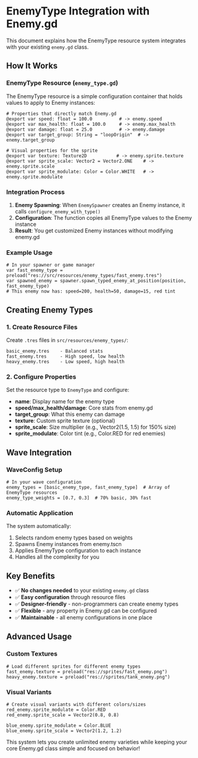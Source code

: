 # EnemyType Integration with Enemy.gd

This document explains how the EnemyType resource system integrates with your existing `enemy.gd` class.

## How It Works

### EnemyType Resource (`enemy_type.gd`)
The EnemyType resource is a simple configuration container that holds values to apply to Enemy instances:

```gdscript
# Properties that directly match Enemy.gd
@export var speed: float = 100.0          # -> enemy.speed
@export var max_health: float = 100.0     # -> enemy.max_health  
@export var damage: float = 25.0          # -> enemy.damage
@export var target_group: String = "loopOrigin"  # -> enemy.target_group

# Visual properties for the sprite
@export var texture: Texture2D           # -> enemy.sprite.texture
@export var sprite_scale: Vector2 = Vector2.ONE    # -> enemy.sprite.scale
@export var sprite_modulate: Color = Color.WHITE   # -> enemy.sprite.modulate
```

### Integration Process

1. **Enemy Spawning**: When `EnemySpawner` creates an Enemy instance, it calls `configure_enemy_with_type()`
2. **Configuration**: The function copies all EnemyType values to the Enemy instance
3. **Result**: You get customized Enemy instances without modifying enemy.gd

### Example Usage

```gdscript
# In your spawner or game manager
var fast_enemy_type = preload("res://src/resources/enemy_types/fast_enemy.tres")
var spawned_enemy = spawner.spawn_typed_enemy_at_position(position, fast_enemy_type)
# This enemy now has: speed=200, health=50, damage=15, red tint
```

## Creating Enemy Types

### 1. Create Resource Files
Create `.tres` files in `src/resources/enemy_types/`:

```
basic_enemy.tres    - Balanced stats
fast_enemy.tres     - High speed, low health  
heavy_enemy.tres    - Low speed, high health
```

### 2. Configure Properties
Set the resource type to `EnemyType` and configure:
- **name**: Display name for the enemy type
- **speed/max_health/damage**: Core stats from enemy.gd
- **target_group**: What this enemy can damage
- **texture**: Custom sprite texture (optional)
- **sprite_scale**: Size multiplier (e.g., Vector2(1.5, 1.5) for 150% size)
- **sprite_modulate**: Color tint (e.g., Color.RED for red enemies)

## Wave Integration

### WaveConfig Setup
```gdscript
# In your wave configuration
enemy_types = [basic_enemy_type, fast_enemy_type]  # Array of EnemyType resources
enemy_type_weights = [0.7, 0.3]  # 70% basic, 30% fast
```

### Automatic Application
The system automatically:
1. Selects random enemy types based on weights
2. Spawns Enemy instances from enemy.tscn
3. Applies EnemyType configuration to each instance
4. Handles all the complexity for you

## Key Benefits

- ✅ **No changes needed** to your existing `enemy.gd` class
- ✅ **Easy configuration** through resource files
- ✅ **Designer-friendly** - non-programmers can create enemy types
- ✅ **Flexible** - any property in Enemy.gd can be configured
- ✅ **Maintainable** - all enemy configurations in one place

## Advanced Usage

### Custom Textures
```gdscript
# Load different sprites for different enemy types
fast_enemy.texture = preload("res://sprites/fast_enemy.png")
heavy_enemy.texture = preload("res://sprites/tank_enemy.png")
```

### Visual Variants
```gdscript
# Create visual variants with different colors/sizes
red_enemy.sprite_modulate = Color.RED
red_enemy.sprite_scale = Vector2(0.8, 0.8)

blue_enemy.sprite_modulate = Color.BLUE  
blue_enemy.sprite_scale = Vector2(1.2, 1.2)
```

This system lets you create unlimited enemy varieties while keeping your core Enemy.gd class simple and focused on behavior!